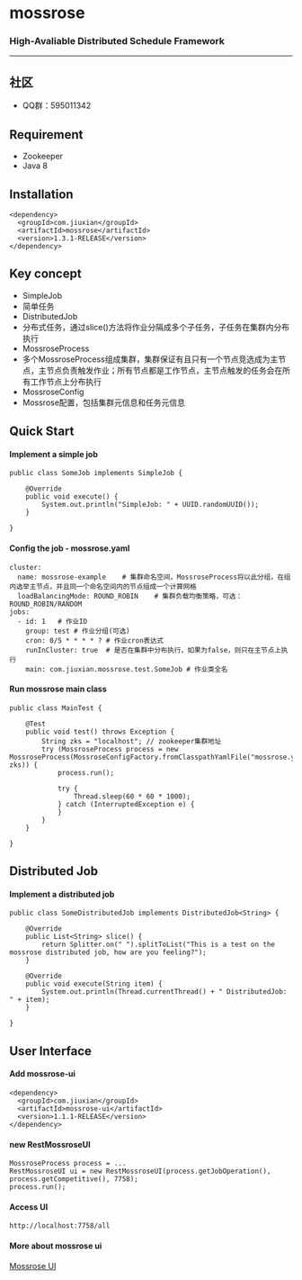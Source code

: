 # mossrose
<h3>High-Avaliable Distributed Schedule Framework</h3>

<hr>

## 社区
 * QQ群：595011342

## Requirement

* Zookeeper
* Java 8
 
## Installation
```
<dependency>
  <groupId>com.jiuxian</groupId>
  <artifactId>mossrose</artifactId>
  <version>1.3.1-RELEASE</version>
</dependency>
```

## Key concept

* SimpleJob
 * 简单任务
* DistributedJob
 * 分布式任务，通过slice()方法将作业分隔成多个子任务，子任务在集群内分布执行
* MossroseProcess
 * 多个MossroseProcess组成集群，集群保证有且只有一个节点竞选成为主节点，主节点负责触发作业；所有节点都是工作节点，主节点触发的任务会在所有工作节点上分布执行
* MossroseConfig
 * Mossrose配置，包括集群元信息和任务元信息


## Quick Start

#### Implement a simple job
```
public class SomeJob implements SimpleJob {

    @Override
    public void execute() {
        System.out.println("SimpleJob: " + UUID.randomUUID());
	}

}
```

#### Config the job - mossrose.yaml
```
cluster:
  name: mossrose-example    # 集群命名空间，MossroseProcess将以此分组，在组内选举主节点，并且同一个命名空间内的节点组成一个计算网格
  loadBalancingMode: ROUND_ROBIN    # 集群负载均衡策略，可选：ROUND_ROBIN/RANDOM
jobs:
  - id: 1   # 作业ID
    group: test # 作业分组(可选)
    cron: 0/5 * * * * ? # 作业cron表达式
    runInCluster: true  # 是否在集群中分布执行，如果为false，则只在主节点上执行
    main: com.jiuxian.mossrose.test.SomeJob # 作业类全名
```

#### Run mossrose main class
```
public class MainTest {

	@Test
	public void test() throws Exception {
		String zks = "localhost"; // zookeeper集群地址
		try (MossroseProcess process = new MossroseProcess(MossroseConfigFactory.fromClasspathYamlFile("mossrose.yaml"), zks)) {
			process.run();

			try {
				Thread.sleep(60 * 60 * 1000);
			} catch (InterruptedException e) {
			}
		}
	}

}
```

## Distributed Job
#### Implement a distributed job
```
public class SomeDistributedJob implements DistributedJob<String> {

    @Override
	public List<String> slice() {
		return Splitter.on(" ").splitToList("This is a test on the mossrose distributed job, how are you feeling?");
	}

	@Override
	public void execute(String item) {
		System.out.println(Thread.currentThread() + " DistributedJob: " + item);
	}

}
```

## User Interface
#### Add mossrose-ui
```
<dependency>
  <groupId>com.jiuxian</groupId>
  <artifactId>mossrose-ui</artifactId>
  <version>1.1.1-RELEASE</version>
</dependency>
```

#### new RestMossroseUI
```
MossroseProcess process = ...
RestMossroseUI ui = new RestMossroseUI(process.getJobOperation(), process.getCompetitive(), 7758);
process.run();
```

#### Access UI
```
http://localhost:7758/all
```

#### More about mossrose ui
[Mossrose UI](https://github.com/jiuxiantuan/mossrose-ui)